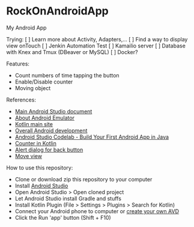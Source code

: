 # RockOnAndroidApp
My Android App

Trying:
[ ] Learn more about Activity, Adapters,...
[ ] Find a way to display view onTouch
[ ] Jenkin Automation Test
[ ] Kamailio server
[ ] Database with Knex and Tmux (DBeaver or MySQL)
[ ] Docker?

Features:
- Count numbers of time tapping the button
- Enable/Disable counter
- Moving object

References:
- [Main Android Studio document](https://developer.android.com/docs)
- [About Android Emulator](https://developer.android.com/studio/run/emulator)
- [Kotlin main site](https://kotlinlang.org/)
- [Overall Android development](https://www.youtube.com/playlist?list=PL_c9BZzLwBRJLm0QETVj_XcN4jRsV4LkR)
- [Android Studio Codelab - Build Your First Android App in Java](https://developer.android.com/codelabs/build-your-first-android-app?hl=en#0)
- [Counter in Kotlin](https://www.youtube.com/watch?v=YOx5qAzTTgg)
- [Alert dialog for back button](https://stackoverflow.com/questions/2257963/how-to-show-a-dialog-to-confirm-that-the-user-wishes-to-exit-an-android-activity)
- [Move view](https://gist.github.com/emedinaa/135f89d288ba64db0fe21951b396c58c)

How to use this repository:
- Clone or download zip this repository to your computer
- Install [Android Studio](https://developer.android.com/studio/install)
- Open Android Studio > Open cloned project
- Let Android Studio install Gradle and stuffs
- Install Kotlin Plugin (File > Settings > Plugins > Search for Kotlin)
- Connect your Android phone to computer or [create your own AVD](https://developer.android.com/studio/run/managing-avds)
- Click the Run 'app' button (Shift + F10)
